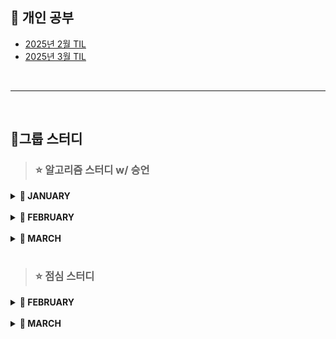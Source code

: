 ## 📍 개인 공부
- [2025년 2월 TIL](https://github.com/leeozzi/study/blob/master/TIL_2025_02.md)
- [2025년 3월 TIL](https://github.com/leeozzi/study/blob/master/TIL_2025_03.md)

<br>
<hr>
<br>

## 📍그룹 스터디
> ### ⭐ 알고리즘 스터디 w/ 승언

<details>
<summary><b>📆 JANUARY</b></summary>

> **0121 화요일**
> - [BOJ 13300. 방배정](https://www.acmicpc.net/problem/13300)
> - [BOJ 1244. 스위치 켜고 끄기](https://www.acmicpc.net/problem/1244)
> 
> <br>
> 
> **0123 목요일**
> - [BOJ 17413. 단어뒤집기2](https://www.acmicpc.net/problem/17413)
> 
> <br>
> 
> **0131 금요일**
> - [BOJ 1012. 유기농배추](https://www.acmicpc.net/problem/1012)
> - [BOJ 2493. 탑](https://www.acmicpc.net/problem/2493)

</details>

<br>

<details>
<summary><b>📆 FEBRUARY</b></summary>

> **0204 화요일**  
> - JAVA 과목시험 & 월말평가 대비
> 
> <br>
> 
> **0206 목요일**
> - [BOJ 3986. 좋은 단어](https://www.acmicpc.net/problem/3986)
> - [BOJ 4963. 섬의 개수](https://www.acmicpc.net/problem/4963)
> - [BOJ 5427. 불](https://www.acmicpc.net/problem/5427)
> 
> <br>
> 
> **0211 화요일**
> - [BOJ 2448. 별 찍기](https://www.acmicpc.net/problem/2448)
> - [BOJ 15651. N과 M(1)](https://www.acmicpc.net/problem/15649)  
	- 재귀로 풀기
> - [BOJ 15651. N과 M(3)](https://www.acmicpc.net/problem/15651)
> - 이중연결리스트 만들기  
> 	- 다음 코드를 활용해서 이중연결리스트 만들어오기  
> 	
> 	```
> 	public class Node {
>		int value;
>		Node prev;
>		Node next;
>	} 
>
>	public interface ILinkedList {
>		public void add(int index, Node node);
>		public void remove(int value);
>		public void printAll();
>	}
>	```
> 
> 	- 인터페이스 implements 하고 아래 함수를 포함한 클래스 구현  
> 
> 	1. 생성자로 n을 입력받고 1~n까지를 값으로 갖는 이중연결리스트 구현  
> 	2. index번째 위치에 node를 추가하는 함수 // index가 범위를 초과하지 않는다고 전제  
    		- add(int index, Node node)
> 	3. value값을 가진 노드 삭제 // 중복된 값이 있으면 첫 번째 만나는 노드만 삭제  
    		- remove(int value)
> 	4. 순서대로 모든 노드를 순서대로 출력하는 함수  
    		- printAll()
> 
> <br>
> 
> **0212 수요일**
> - [BOJ 10816. 숫자 카드 2](https://www.acmicpc.net/problem/10816)
> 
> <br>
> 
> **0227 목요일**
> - [BOJ 1654. 랜선 자르기](https://www.acmicpc.net/problem/1654)
> - [BOJ 2805. 나무 자르기](https://www.acmicpc.net/problem/2805)
> - [BOJ 3273. 두 수의 합](https://www.acmicpc.net/problem/3273)
> - [BOJ 1620. 나는야 포켓몬 마스터 이다솜](https://www.acmicpc.net/problem/1620)
> - [BOJ 7785. 회사에 있는 사람](https://www.acmicpc.net/problem/7785)
> - [BOJ 20166. 문자열 지옥에 빠진 호석](https://www.acmicpc.net/problem/20166)
> 
</details>

<br>

<details>
<summary><b>📆 MARCH</b></summary>

> **0306 목요일**
> - [BOJ 1991. 트리 순회](https://www.acmicpc.net/problem/1991)
> - [BOJ 20922. 겹치는 건 싫어](https://www.acmicpc.net/problem/20922)
> - [BOJ 1325. 효율적인 해킹](https://www.acmicpc.net/problem/1325)
> - [BOJ 16401. 과자 나눠주기](https://www.acmicpc.net/problem/16401)
> - [BOJ 15655. N과 M(6)](https://www.acmicpc.net/problem/15655)
> - [BOJ 2164. 카드2](https://www.acmicpc.net/problem/2164)
> - [BOJ 17471. 게리맨더링](https://www.acmicpc.net/problem/17471)
> - [BOJ 2580. 스도쿠](https://www.acmicpc.net/problem/2580)
> - [BOJ 2295. 세 수의 합](https://www.acmicpc.net/problem/2295)
> - [BOJ 4485. 녹색 옷 입은 애가 젤다지?](https://www.acmicpc.net/problem/4485)
> - [BOJ 15681. 트리와 쿼리](https://www.acmicpc.net/problem/15681)
</details>


<br>

> ### ⭐ 점심 스터디

<details>
<summary><b>📆 FEBRUARY</b></summary>

> **WEEK01**  
> 0203 월요일  
> - [BOJ 11723. 집합](https://www.acmicpc.net/problem/11723)
> - [BOJ 1620. 나는야 포켓몬 마스터 이다솜](https://www.acmicpc.net/problem/1620)
>  
> 0204 화요일
> - [BOJ 1764. 듣보잡](https://www.acmicpc.net/problem/1764)
> - [BOJ 11047. 동전0](https://www.acmicpc.net/problem/11047)
>   
> 0205 수요일
> - JAVA 과목시험 & 월말평가
> 
> 0206 목요일
> - [BOJ 17219. 비밀번호찾기](https://www.acmicpc.net/problem/17219)
> - [BOJ 1003. 피보나치함수](https://www.acmicpc.net/problem/1003)
>   
> 0207 금요일
> - 관통 PJT

<br>

> **WEEK02**  
> 0210 월요일
> - 관통 PJT
> 
> 0211 화요일
> - [BOJ 1463. 1로만들기](https://www.acmicpc.net/problem/1463)
> - [BOJ 2579. 계단오르기](https://www.acmicpc.net/problem/2579)
> 
> 0212 수요일
> - [BOJ 2606. 바이러스](https://www.acmicpc.net/problem/2606)
> - [BOJ 9095. 123더하기](https://www.acmicpc.net/problem/9095)
> 
> 0213 목요일
> - [BOJ 9375. 패션왕신해빈](https://www.acmicpc.net/problem/9375)
> - [BOJ 9461. 파도반수열](https://www.acmicpc.net/problem/9461)
> 
> 0214 금요일
> - 시험 대비

<br>

> **WEEK03**  
> 0217 월요일
> - 알고리즘 과목 시험
> 
> 0218 화요일
> - SW검정역량평가
> 
> 0219 수요일
> - [BOJ 11659. 구간합구하기4](https://www.acmicpc.net/problem/11659)
> - [BOJ 11726. 2xN타일링](https://www.acmicpc.net/problem/11726)
>   
> 0220 목요일
> - [BOJ 11727. 2xN타일링2](https://www.acmicpc.net/problem/11727)
> - [BOJ 17626. FourSquares](https://www.acmicpc.net/problem/17626)
> 
> 0221 금요일
> - [BOJ 1012. 유기농배추](https://www.acmicpc.net/problem/1012)
> - [BOJ 1260. DFS와BFS](https://www.acmicpc.net/problem/1260)
> - [BOJ 27514. 1차원 2048](https://www.acmicpc.net/problem/27514)
> - [BOJ 27515. 1차원 2048과 쿼리](https://www.acmicpc.net/problem/27515)

<br>

> **WEEK04**  
> 0224 월요일
> - 일타싸피
> 
> 0225 화요일
> - [BOJ 14719. 빗물](https://www.acmicpc.net/problem/14719)
> 
> 0226 수요일
> - [BOJ 29160. 나의 FIFA 팀 가치는?](https://www.acmicpc.net/problem/29160)
> 
> 0227 목요일
> - [BOJ 2943. 토끼](https://www.acmicpc.net/problem/2943)
> 
> 0228 금요일
> - 관통PJT
</details>

<br>

<details>
<summary><b>📆 MARCH</b></summary>

> **WEEK01**  
> 0303 월요일
> - 대체공휴일
> 
> 0304 화요일
> - 과목평가 & 월말평가 & 역량평가
> 
> 0305 수요일
> - [BOJ 25918. 북극곰은 괄호를 찢어](https://www.acmicpc.net/problem/25918)
> 
> 0306 목요일
> - [BOJ 21608. 상어 초등학교](https://www.acmicpc.net/problem/21608)
> 
> 0307 금요일
> - [BOJ 28353. 고양이 카페](https://www.acmicpc.net/problem/28353)

